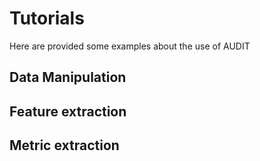 # Tutorials

Here are provided some examples about the use of AUDIT

## Data Manipulation


## Feature extraction


## Metric extraction